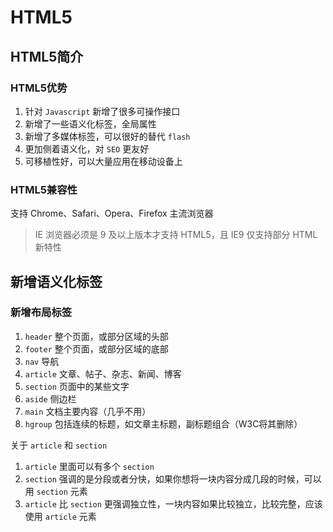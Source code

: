 # HTML5

## HTML5简介

### HTML5优势

1. 针对 `Javascript` 新增了很多可操作接口
2. 新增了一些语义化标签，全局属性
3. 新增了多媒体标签，可以很好的替代 `flash`
4. 更加侧着语义化，对 `SEO` 更友好
5. 可移植性好，可以大量应用在移动设备上

### HTML5兼容性

支持 Chrome、Safari、Opera、Firefox 主流浏览器

> IE 浏览器必须是 9 及以上版本才支持 HTML5，且 IE9 仅支持部分 HTML新特性

## 新增语义化标签

### 新增布局标签

1. `header` 整个页面，或部分区域的头部
2. `footer` 整个页面，或部分区域的底部
3. `nav` 导航
4. `article` 文章、帖子、杂志、新闻、博客
5. `section` 页面中的某些文字
6. `aside` 侧边栏
7. `main` 文档主要内容（几乎不用）
8. `hgroup` 包括连续的标题，如文章主标题，副标题组合（W3C将其删除）

关于 `article` 和 `section`
1. `article` 里面可以有多个 `section`
2. `section` 强调的是分段或者分快，如果你想将一块内容分成几段的时候，可以用 `section` 元素
3. `article` 比 `section` 更强调独立性，一块内容如果比较独立，比较完整，应该使用 `article` 元素


